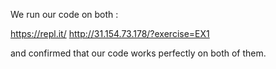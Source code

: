 We run our code on both :

https://repl.it/
     http://31.154.73.178/?exercise=EX1

and confirmed that our code works perfectly on both of them.
